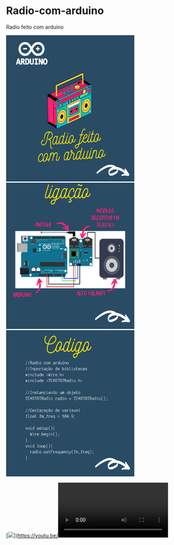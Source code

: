# Radio-com-arduino
Radio feito com arduino 

   <img src="https://github.com/joaoryan/Radio-com-arduino/blob/main/1.png" width="350px" height="400px"/>
<img src="https://github.com/joaoryan/Radio-com-arduino/blob/main/2.png" width="350px" height="400px"/>
<img src="https://github.com/joaoryan/Radio-com-arduino/blob/main/3.png" width="350px" height="400px"/>

[<img src="https://img.youtube.com/vi/<VIDEO ID>/maxresdefault.jpg" width="50%">](https://youtu.be/<VIDEO ID>)
